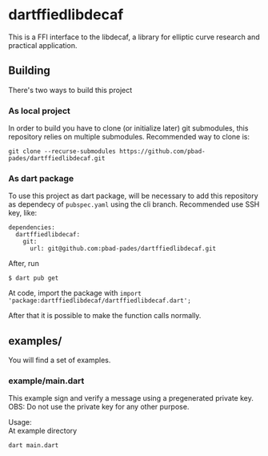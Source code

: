 # dartffiedlibdecaf

This is a FFI interface to the libdecaf, a library for elliptic curve research and practical application.

## Building

There's two ways to build this project

### As local project
In order to build you have to clone (or initialize later) git submodules, 
this repository relies on multiple submodules. Recommended way to clone is:

```
git clone --recurse-submodules https://github.com/pbad-pades/dartffiedlibdecaf.git
```

### As dart package
To use this project as dart package, will be necessary to add this repository as dependecy of `pubspec.yaml` using the cli branch.
Recommended use SSH key, like:

```
dependencies:
  dartffiedlibdecaf:
    git:
      url: git@github.com:pbad-pades/dartffiedlibdecaf.git
```
After, run 
```
$ dart pub get
```    

At code, import the package with `import 'package:dartffiedlibdecaf/dartffiedlibdecaf.dart';`

After that it is possible to make the function calls normally. 

## examples/

You will find a set of examples.

### example/main.dart

This example sign and verify a message using a pregenerated private key.
OBS: Do not use the private key for any other purpose.

Usage:   
At example directory
```
dart main.dart
```
